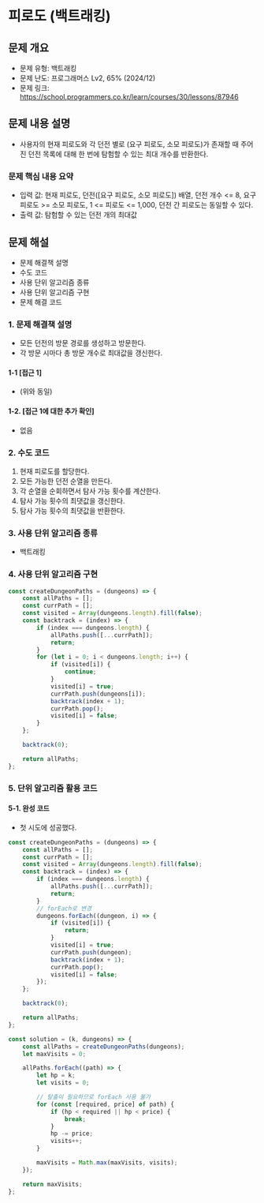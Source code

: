 # 피로도 (백트래킹)

## 문제 개요

-   문제 유형: 백트래킹
-   문제 난도: 프로그래머스 Lv2, 65% (2024/12)
-   문제 링크: https://school.programmers.co.kr/learn/courses/30/lessons/87946

## 문제 내용 설명

-   사용자의 현재 피로도와 각 던전 별로 (요구 피로도, 소모 피로도)가 존재할 때 주어진 던전 목록에 대해 한 번에 탐험할 수 있는 최대 개수를 반환한다.

### 문제 핵심 내용 요약

-   입력 값: 현재 피로도, 던전([요구 피로도, 소모 피로도]) 배열, 던전 개수 <= 8, 요구 피로도 >= 소모 피로도, 1 <= 피로도 <= 1,000, 던전 간 피로도는 동일할 수 있다.
-   출력 값: 탐험할 수 있는 던전 개의 최대값

## 문제 해설

-   문제 해결책 설명
-   수도 코드
-   사용 단위 알고리즘 종류
-   사용 단위 알고리즘 구현
-   문제 해결 코드

### 1. 문제 해결책 설명

-   모든 던전의 방문 경로를 생성하고 방문한다.
-   각 방문 시마다 총 방문 개수로 최대값을 갱신한다.

#### 1-1 [접근 1]

-   (위와 동일)

#### 1-2. [접근 1에 대한 추가 확인]

-   없음

### 2. 수도 코드

1. 현재 피로도를 할당한다.
2. 모든 가능한 던전 순열을 만든다.
3. 각 순열을 순회하면서 탐사 가능 횟수를 계산한다.
4. 탐사 가능 횟수의 최댓값을 갱신한다.
5. 탐사 가능 횟수의 최댓값을 반환한다.

### 3. 사용 단위 알고리즘 종류

-   백트래킹

### 4. 사용 단위 알고리즘 구현

```js
const createDungeonPaths = (dungeons) => {
    const allPaths = [];
    const currPath = [];
    const visited = Array(dungeons.length).fill(false);
    const backtrack = (index) => {
        if (index === dungeons.length) {
            allPaths.push([...currPath]);
            return;
        }
        for (let i = 0; i < dungeons.length; i++) {
            if (visited[i]) {
                continue;
            }
            visited[i] = true;
            currPath.push(dungeons[i]);
            backtrack(index + 1);
            currPath.pop();
            visited[i] = false;
        }
    };

    backtrack(0);

    return allPaths;
};
```

### 5. 단위 알고리즘 활용 코드

#### 5-1. 완성 코드

-   첫 시도에 성공했다.

```js
const createDungeonPaths = (dungeons) => {
    const allPaths = [];
    const currPath = [];
    const visited = Array(dungeons.length).fill(false);
    const backtrack = (index) => {
        if (index === dungeons.length) {
            allPaths.push([...currPath]);
            return;
        }
        // forEach로 변경
        dungeons.forEach((dungeon, i) => {
            if (visited[i]) {
                return;
            }
            visited[i] = true;
            currPath.push(dungeon);
            backtrack(index + 1);
            currPath.pop();
            visited[i] = false;
        });
    };

    backtrack(0);

    return allPaths;
};

const solution = (k, dungeons) => {
    const allPaths = createDungeonPaths(dungeons);
    let maxVisits = 0;

    allPaths.forEach((path) => {
        let hp = k;
        let visits = 0;

        // 탈출이 필요하므로 forEach 사용 불가
        for (const [required, price] of path) {
            if (hp < required || hp < price) {
                break;
            }
            hp -= price;
            visits++;
        }

        maxVisits = Math.max(maxVisits, visits);
    });

    return maxVisits;
};
```
